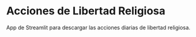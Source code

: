 Acciones de Libertad Religiosa
==============================

App de Streamlit para descargar las acciones diarias de libertad religiosa.